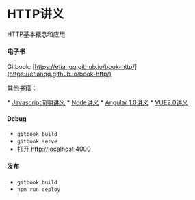 # HTTP讲义

HTTP基本概念和应用


#### 电子书

Gitbook: [https://etianqq.github.io/book-http/](https://etianqq.github.io/book-http/)

其他书籍：

* [Javascript简明讲义](https://etianqq.github.io/book-jstips/)
* [Node讲义](https://etianqq.github.io/book-node/)
* [Angular 1.0讲义](https://etianqq.github.io/book-angular/)
* [VUE2.0讲义](https://etianqq.github.io/book-vue2/)

#### Debug

* `gitbook build`
* `gitbook serve`
* 打开 [http://localhost:4000](http://localhost:4000)

#### 发布

* `gitbook build`
* `npm run deploy`